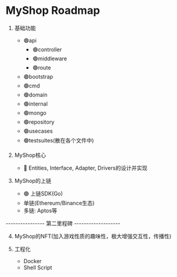 # MyShop Roadmap

1. 基础功能
	- 🟢api
		- 🟢controller
		- 🟢middleware
		- 🟢route
	- 🟢bootstrap
	- 🟢cmd
	- 🟢domain
	- 🟢internal
	- 🟢mongo
	- 🟢repository
	- 🟢usecases
	- 🟢testsuites(散在各个文件中)

2. MyShop核心
	- 📝 Entities, Interface, Adapter, Drivers的设计并实现

3. MyShop的上链
	- 🟢 上链SDK(Go)
	- 单链(Ethereum/Binance生态)
	- 多链: Aptos等

---------------- 第二里程碑 -------------------

4. MyShop的NFT(加入游戏性质的趣味性，极大增强交互性，传播性)

5. 工程化
	- Docker
	- Shell Script
